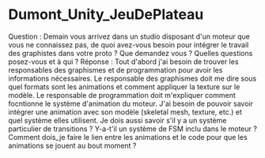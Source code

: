 # Dumont_Unity_JeuDePlateau

 Question : Demain vous arrivez dans un studio disposant d'un moteur que vous ne connaissez pas, de quoi avez-vous besoin pour intégrer le travail des graphistes dans votre proto ? Que demandez vous ? Quelles questions posez-vous et à qui ?
 Réponse : Tout d'abord j'ai besoin de trouver les responsables des graphismes et de programmation pour avoir les informations nécessaires. Le responsable des graphismes doit me dire sous quel formats sont les animations et comment appliquer la texture sur le modèle. Le responsable de programmation doit m'expliquer comment focntionne le système d'animation du moteur. J'ai besoin de pouvoir savoir intégrer une animation avec son modèle (skeletal mesh, texture, etc.) et quel système elles utilisent. Je dois aussi savoir s'il y a un système particulier de transitions ? Y-a-t'il un système de FSM inclu dans le moteur ? Comment dois_je faire le lien entre les animations et le code pour que les animations se jouent au bout moment ?
